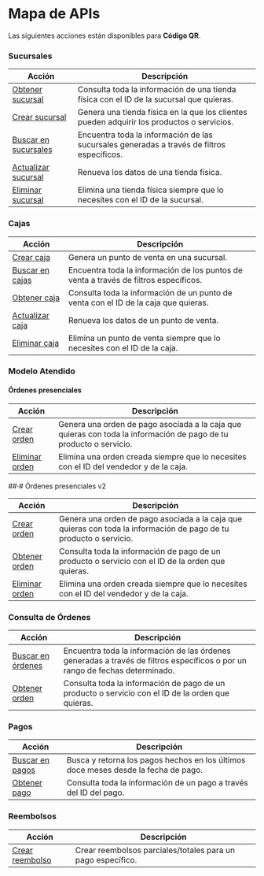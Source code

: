 # Mapa de APIs

Las siguientes acciones están disponibles para **Código QR**.

### Sucursales

|Acción|Descripción|
|---|---|
|[Obtener sucursal](https://www.mercadopago[FAKER][URL][DOMAIN]/developers/es/reference/stores/_stores_id/get)|Consulta toda la información de una tienda física con el ID de la sucursal que quieras.|
|[Crear sucursal](https://www.mercadopago[FAKER][URL][DOMAIN]/developers/es/reference/stores/_users_user_id_stores/post)|Genera una tienda física en la que los clientes pueden adquirir los productos o servicios.|
|[Buscar en sucursales](https://www.mercadopago[FAKER][URL][DOMAIN]/developers/es/reference/stores/_users_user_id_stores_search/get)|Encuentra toda la información de las sucursales generadas a través de filtros específicos.|
|[Actualizar sucursal](https://www.mercadopago[FAKER][URL][DOMAIN]/developers/es/reference/stores/_users_user_id_stores_id/put)|Renueva los datos de una tienda física.|
|[Eliminar sucursal](https://www.mercadopago[FAKER][URL][DOMAIN]/developers/es/reference/stores/_users_user_id_stores_id/delete)|Elimina una tienda física siempre que lo necesites con el ID de la sucursal.|


### Cajas

|Acción|Descripción|
|---|---|
|[Crear caja](https://www.mercadopago[FAKER][URL][DOMAIN]/developers/es/reference/pos/_pos/post)|Genera un punto de venta en una sucursal.|
|[Buscar en cajas](https://www.mercadopago[FAKER][URL][DOMAIN]/developers/es/reference/pos/_pos/get)|Encuentra toda la información de los puntos de venta a través de filtros específicos.|
|[Obtener caja](https://www.mercadopago[FAKER][URL][DOMAIN]/developers/es/reference/pos/_pos_id/get)|Consulta toda la información de un punto de venta con el ID de la caja que quieras.|
|[Actualizar caja](https://www.mercadopago[FAKER][URL][DOMAIN]/developers/es/reference/pos/_pos_id/put)|Renueva los datos de un punto de venta.|
|[Eliminar caja](https://www.mercadopago[FAKER][URL][DOMAIN]/developers/es/reference/pos/_pos_id/delete)|Elimina un punto de venta siempre que lo necesites con el ID de la caja.|

### Modelo Atendido

#### Órdenes presenciales

|Acción|Descripción|
|---|---|
|[Crear orden](https://www.mercadopago[FAKER][URL][DOMAIN]/developers/es/reference/instore_orders/_mpmobile_instore_qr_user_id_external_id/post)|Genera una orden de pago asociada a la caja que quieras con toda la información de pago de tu producto o servicio.|
|[Eliminar orden](https://www.mercadopago[FAKER][URL][DOMAIN]/developers/es/reference/instore_orders/_mpmobile_instore_qr_user_id_external_id/delete)|Elimina una orden creada siempre que lo necesites con el ID del vendedor y de la caja.|

##·# Órdenes presenciales v2

|Acción|Descripción|
|---|---|
|[Crear orden](https://www.mercadopago[FAKER][URL][DOMAIN]/developers/es/reference/instore_orders_v2/_instore_qr_seller_collectors_user_id_stores_external_store_id_pos_external_pos_id_orders/put)|Genera una orden de pago asociada a la caja que quieras con toda la información de pago de tu producto o servicio.|
|[Obtener orden](https://www.mercadopago[FAKER][URL][DOMAIN]/developers/es/reference/instore_orders/_mpmobile_instore_qr_user_id_external_id/post)|Consulta toda la información de pago de un producto o servicio con el ID de la orden que quieras.|
|[Eliminar orden](https://www.mercadopago[FAKER][URL][DOMAIN]/developers/es/reference/instore_orders_v2/_instore_qr_seller_collectors_user_id_pos_external_pos_id_orders/delete)|Elimina una orden creada siempre que lo necesites con el ID del vendedor y de la caja.|

### Consulta de Órdenes

|Acción|Descripción|
|---|---|
|[Buscar en órdenes](https://www.mercadopago[FAKER][URL][DOMAIN]/developers/es/reference/merchant_orders/_merchant_orders_search/get)|Encuentra toda la información de las órdenes generadas a través de filtros específicos o por un rango de fechas determinado.|
|[Obtener orden](https://www.mercadopago[FAKER][URL][DOMAIN]/developers/es/reference/merchant_orders/_merchant_orders_id/get)|Consulta toda la información de pago de un producto o servicio con el ID de la orden que quieras.|

### Pagos

|Acción|Descripción|
|---|---|
|[Buscar en pagos](https://www.mercadopago[FAKER][URL][DOMAIN]/developers/es/reference/payments/_payments_search/get)|Busca y retorna los pagos hechos en los últimos doce meses desde la fecha de pago.|
|[Obtener pago](https://www.mercadopago[FAKER][URL][DOMAIN]/developers/es/reference/payments/_payments_id/get)|Consulta toda la información de un pago a través del ID del pago.|

### Reembolsos

|Acción|Descripción|
|---|---|
|[Crear reembolso](https://www.mercadopago[FAKER][URL][DOMAIN]/developers/es/reference/chargebacks/_payments_id_refunds/post)|Crear reembolsos parciales/totales para un pago específico.|

